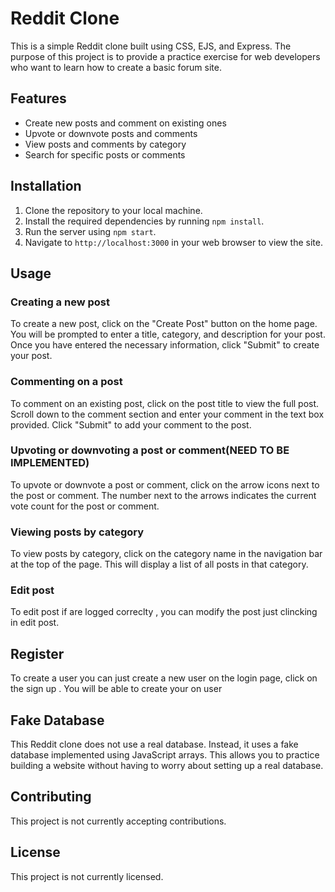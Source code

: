 # Reddit Clone

This is a simple Reddit clone built using CSS, EJS, and Express. The purpose of this project is to provide a practice exercise for web developers who want to learn how to create a basic forum site.

## Features

- Create new posts and comment on existing ones
- Upvote or downvote posts and comments
- View posts and comments by category
- Search for specific posts or comments

## Installation

1. Clone the repository to your local machine.
2. Install the required dependencies by running `npm install`.
3. Run the server using `npm start`.
4. Navigate to `http://localhost:3000` in your web browser to view the site.

## Usage

### Creating a new post

To create a new post, click on the "Create Post" button on the home page. You will be prompted to enter a title, category, and description for your post. Once you have entered the necessary information, click "Submit" to create your post.

### Commenting on a post

To comment on an existing post, click on the post title to view the full post. Scroll down to the comment section and enter your comment in the text box provided. Click "Submit" to add your comment to the post.

### Upvoting or downvoting a post or comment(NEED TO BE IMPLEMENTED)

To upvote or downvote a post or comment, click on the arrow icons next to the post or comment. The number next to the arrows indicates the current vote count for the post or comment.

### Viewing posts by category

To view posts by category, click on the category name in the navigation bar at the top of the page. This will display a list of all posts in that category.

### Edit post 

To edit post if are logged correclty , you can modify the post just clincking in edit post.

## Register 

To create a user you can just create a new user on the login page, click on the sign up . You will be able to create your on user
## Fake Database

This Reddit clone does not use a real database. Instead, it uses a fake database implemented using JavaScript arrays. This allows you to practice building a website without having to worry about setting up a real database.

## Contributing

This project is not currently accepting contributions.

## License

This project is not currently licensed.
